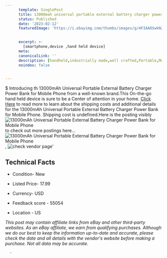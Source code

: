 ```yaml
---
      template: SinglePost
      title: 13000mah universal portable external battery charger power bank for mobile phone
      status: Published
      date: '2023-02-12'
      featuredImage: 'https://i.ebayimg.com/thumbs/images/g/4FIAAOSwkNZUqzxr/s-l225.jpg'
       

      excerpt: >-
        [smartphone,device ,hand held device]
      meta:
      canonicalLink: ''
      description: [handheld,industrially made,well crafted,Portable,Mobile,Compact,Convenient,Lightweight,Maneuverable,Man-portable,Miniature,Carriable,Hand-held,Light,Holdable,Transportable,Mobile device,Pocket-sized,On-the-go,Wireless,Cordless,Compact size,Convenient size, smartphone,device ,hand held device]
      noindex: false
      

---
```

$
      Introducing th 13000mAh Universal Portable External Battery Charger Power Bank for Mobile Phone from a well-known brand.This On-the-go hand held device is sure to be a Center of attention  in your home. [Click Here](https://www.ebay.com/itm/321591968970?hash=item4ae06004ca%3Ag%3A4FIAAOSwkNZUqzxr&mkevt=1&mkcid=1&mkrid=711-53200-19255-0&campid=%253CePNCampaignId%253E&customid=%253CreferenceId%253E&toolid=10049) to read more to learn about the shipping costs and additional details for the 13000mAh Universal Portable External Battery Charger Power Bank for Mobile Phone. Shipping cost is undefined.Here is the posting visibly ![13000mAh Universal Portable External Battery Charger Power Bank for Mobile Phone](https://i.ebayimg.com/thumbs/images/g/4FIAAOSwkNZUqzxr/s-l225.jpg) to check out more postings here... ![13000mAh Universal Portable External Battery Charger Power Bank for Mobile Phone](https://i.ebayimg.com/images/g/4FIAAOSwkNZUqzxr/s-l1200.jpg), ![check vendor page](https://origin-galleryplus.ebayimg.com/ws/web/321591968970_2_0_1/225x225.jpg,https://origin-galleryplus.ebayimg.com/ws/web/321591968970_3_0_1/225x225.jpg,https://origin-galleryplus.ebayimg.com/ws/web/321591968970_4_0_1/225x225.jpg,https://origin-galleryplus.ebayimg.com/ws/web/321591968970_5_0_1/225x225.jpg,https://origin-galleryplus.ebayimg.com/ws/web/321591968970_6_0_1/225x225.jpg,https://origin-galleryplus.ebayimg.com/ws/web/321591968970_7_0_1/225x225.jpg,https://origin-galleryplus.ebayimg.com/ws/web/321591968970_8_0_1/225x225.jpg,https://origin-galleryplus.ebayimg.com/ws/web/321591968970_9_0_1/225x225.jpg,https://origin-galleryplus.ebayimg.com/ws/web/321591968970_10_0_1/225x225.jpg,https://origin-galleryplus.ebayimg.com/ws/web/321591968970_11_0_1/225x225.jpg,https://origin-galleryplus.ebayimg.com/ws/web/321591968970_12_0_1/225x225.jpg)'

      

 ## Technical Facts 



     
      

 - Condition- New 


      

 - Listed Price- 17.99 


      

 - Currency- USD 


      

 - Feedback score - 55054 


      

 - Location - US 


      
      

 *_This post may contain affiliate links from eBay and other third-party websites. As an eBay affiliate, we earn from qualifying purchases. Although we do our best to keep the information up-to-date and accurate, please check the date and all details with the vendor's website before making a purchase. Not all data may be accurate._*




      -
